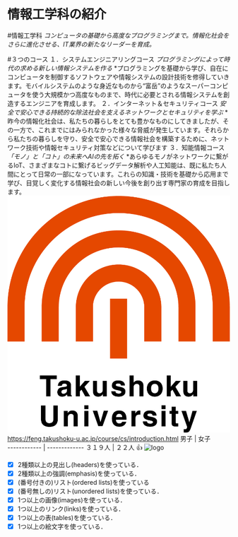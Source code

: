 # 情報工学科の紹介
<!-- Markdown記法を使って学科の紹介ページを作る -->
#情報工学科
*コンピュータの基礎から高度なプログラミングまで。情報化社会をさらに進化させる、IT業界の新たなリーダーを育成。*

#３つのコース
１．システムエンジニアリングコース
*プログラミングによって時代の求める新しい情報システムを作る*
*プログラミングを基礎から学び、自在にコンピュータを制御するソフトウェアや情報システムの設計技術を修得していきます。モバイルシステムのような身近なものから“富岳”のようなスーパーコンピュータを使う大規模かつ高度なものまで、時代に必要とされる情報システムを創造するエンジニアを育成します。
２．インターネット＆セキュリティコース
*安全で安心できる持続的な除法社会を支えるネットワークとセキュリティを学ぶ*
*昨今の情報化社会は、私たちの暮らしをとても豊かなものにしてきましたが、その一方で、これまでにはみられなかった様々な脅威が発生しています。それらから私たちの暮らしを守り、安全で安心できる情報社会を構築するために、ネットワーク技術や情報セキュリティ対策などについて学びます
３．知能情報コース
*「モノ」と「コト」の未来へAIの先を拓く*
*あらゆるモノがネットワークに繋がるIoT、さまざまなコトに繋げるビッグデータ解析や人工知能は、既に私たち人間にとって日常の一部になっています。これらの知識・技術を基礎から応用まで学び、目覚しく変化する情報社会の新しい今後を創り出す専門家の育成を目指します。
![logo](logo.png)
https://feng.takushoku-u.ac.jp/course/cs/introduction.html
男子 | 女子  
------------ | -------------
３１９人 | ２２人
:+1:
![logo](https://feng.takushoku-u.ac.jp/albums/abm00014689.jpg)

<!-- この部分より上に記述を追加して下のチェックボックスで確認する -->
- [x] 2種類以上の見出し(headers)を使っている．
- [x] 2種類以上の強調(emphasis)を使っている．
- [x] (番号付きの)リスト(ordered lists)を使っている
- [x] (番号無しの)リスト(unordered lists)を使っている．
- [x] 1つ以上の画像(images)を使っている．
- [x] 1つ以上のリンク(links)を使っている．
- [x] 1つ以上の表(tables)を使っている．
- [x] 1つ以上の絵文字を使っている．
